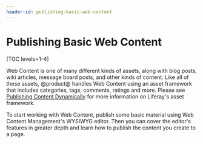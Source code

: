 ```yaml
---
header-id: publishing-basic-web-content
---
```


# Publishing Basic Web Content

[TOC levels=1-4]

Web Content is one of many different kinds of assets, along with blog posts,
wiki articles, message board posts, and other kinds of content. Like all of
these assets, @product@ handles Web Content using an asset framework that
includes categories, tags, comments, ratings and more. Please see
[Publishing Content Dynamically](/docs/7-2/user/-/knowledge_base/u/publishing-content-dynamically)
for more information on Liferay's asset framework.

To start working with Web Content, publish some basic material using Web
Content Management's WYSIWYG editor. Then you can cover the editor's features
in greater depth and learn how to publish the content you create to a page.
